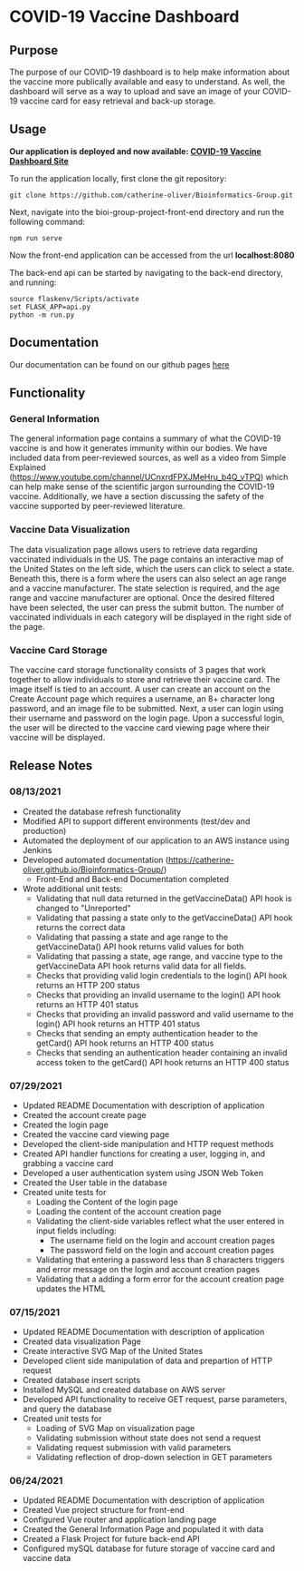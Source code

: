 # COVID-19 Vaccine Dashboard

## Purpose

The purpose of our COVID-19 dashboard is to help make information about the vaccine more publically available and easy to understand. As well, the dashboard will serve as a way to upload and save an image of your COVID-19 vaccine card for easy retrieval and back-up storage.

## Usage

**Our application is deployed and now available:
[COVID-19 Vaccine Dashboard Site](http://ec2-52-14-14-132.us-east-2.compute.amazonaws.com/)**

To run the application locally, first clone the git repository:

```
git clone https://github.com/catherine-oliver/Bioinformatics-Group.git
```

Next, navigate into the bioi-group-project-front-end directory and run the following command:

```
npm run serve
```

Now the front-end application can be accessed from the url **localhost:8080**

The back-end api can be started by navigating to the back-end directory, and running:

```
source flaskenv/Scripts/activate
set FLASK_APP=api.py
python -m run.py
```

## Documentation

Our documentation can be found on our github pages [here](https://catherine-oliver.github.io/Bioinformatics-Group/)

## Functionality
### General Information

The general information page contains a summary of what the COVID-19 vaccine is and how it generates immunity within our bodies. We have included data from peer-reviewed sources, as well as a video from Simple Explained (https://www.youtube.com/channel/UCnxrdFPXJMeHru_b4Q_vTPQ) which can help make sense of the scientific jargon surrounding the COVID-19 vaccine. Additionally, we have a section discussing the safety of the vaccine supported by peer-reviewed literature. 

### Vaccine Data Visualization

The data visualization page allows users to retrieve data regarding vaccinated individuals in the US. The page contains an interactive map of the United States on the left side, which the users can click to select a state. Beneath this, there is a form where the users can also select an age range and a vaccine manufacturer. The state selection is required, and the age range and vaccine manufacturer are optional. Once the desired filtered have been selected, the user can press the submit button. The number of vaccinated individuals in each category will be displayed in the right side of the page.

### Vaccine Card Storage

The vaccine card storage functionality consists of 3 pages that work together to allow individuals to store and retrieve their vaccine card. The image itself is tied to an account. A user can create an account on the Create Account page which requires a username, an 8+ character long password, and an image file to be submitted. Next, a user can login using their username and password on the login page. Upon a successful login, the user will be directed to the vaccine card viewing page where their vaccine will be displayed.


## Release Notes
### 08/13/2021
- Created the database refresh functionality
- Modified API to support different environments (test/dev and production)
- Automated the deployment of our application to an AWS instance using Jenkins
- Developed automated documentation (https://catherine-oliver.github.io/Bioinformatics-Group/)
   - Front-End and Back-end Documentation completed
- Wrote additional unit tests:
   - Validating that null data returned in the getVaccineData() API hook is changed to "Unreported"
   - Validating that passing a state only to the getVaccineData() API hook returns the correct data
   - Validating that passing a state and age range to the getVaccineData() API hook returns valid values for both
   - Validating that passing a state, age range, and vaccine type to the getVaccineData API hook returns valid data for all fields.
   - Checks that providing valid login credentials to the login() API hook returns an HTTP 200 status
   - Checks that providing an invalid username to the login() API hook returns an HTTP 401 status
   - Checks that providing an invalid password and valid username to the login() API hook returns an HTTP 401 status
   - Checks that sending an empty authentication header to the getCard() API hook returns an HTTP 400 status
   - Checks that sending an authentication header containing an invalid access token to the getCard() API hook returns an HTTP 400 status
### 07/29/2021
- Updated README Documentation with description of application
- Created the account create page
- Created the login page
- Created the vaccine card viewing page
- Developed the client-side manipulation and HTTP request methods
- Created API handler functions for creating a user, logging in, and grabbing a vaccine card
- Developed a user authentication system using JSON Web Token
- Created the User table in the database
- Created unite tests for
   - Loading the Content of the login page
   - Loading the content of the account creation page
   - Validating the client-side variables reflect what the user entered in input fields including:
     - The username field on the login and account creation pages
     - The password field on the login and account creation pages
   - Validating that entering a password less than 8 characters triggers and error message on the login and account creation pages
   - Validating that a adding a form error for the account creation page updates the HTML
### 07/15/2021
- Updated README Documentation with description of application
- Created data visualization Page
- Create interactive SVG Map of the United States
- Developed client side manipulation of data and prepartion of HTTP request
- Created database insert scripts 
- Installed MySQL and created database on AWS server
- Developed API functionality to receive GET request, parse parameters, and query the database
- Created unit tests for
   - Loading of SVG Map on visualization page
   - Validating submission without state does not send a request
   - Validating request submission with valid parameters
   - Validating reflection of drop-down selection in GET parameters
### 06/24/2021
- Updated README Documentation with description of application
- Created Vue project structure for front-end
- Configured Vue router and application landing page
- Created the General Information Page and populated it with data
- Created a Flask Project for future back-end API
- Configured mySQL database for future storage of vaccine card and vaccine data
